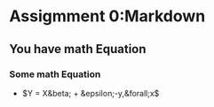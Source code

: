 # Assigmment 0:Markdown
## You have math Equation
### Some math Equation
+ <div align="center>
 Frist Equeation:$Y = X&beta; + &epsilon;-y,&forall;x$
